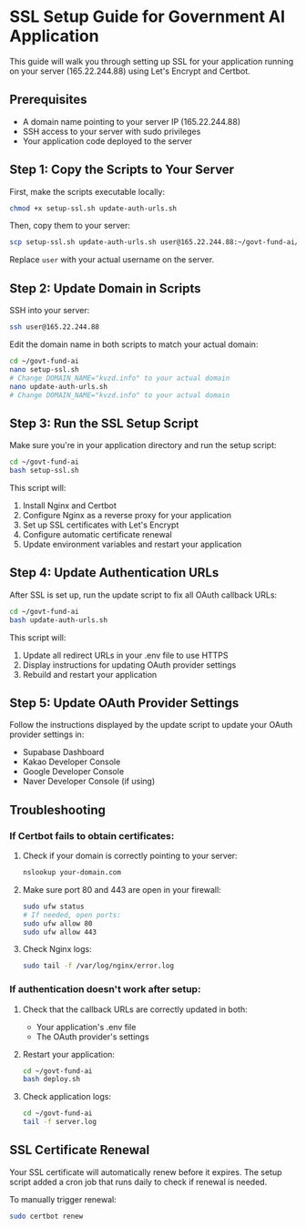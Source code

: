 # SSL Setup Guide for Government AI Application

This guide will walk you through setting up SSL for your application running on your server (165.22.244.88) using Let's Encrypt and Certbot.

## Prerequisites

- A domain name pointing to your server IP (165.22.244.88)
- SSH access to your server with sudo privileges
- Your application code deployed to the server

## Step 1: Copy the Scripts to Your Server

First, make the scripts executable locally:

```bash
chmod +x setup-ssl.sh update-auth-urls.sh
```

Then, copy them to your server:

```bash
scp setup-ssl.sh update-auth-urls.sh user@165.22.244.88:~/govt-fund-ai/
```

Replace `user` with your actual username on the server.

## Step 2: Update Domain in Scripts

SSH into your server:

```bash
ssh user@165.22.244.88
```

Edit the domain name in both scripts to match your actual domain:

```bash
cd ~/govt-fund-ai
nano setup-ssl.sh
# Change DOMAIN_NAME="kvzd.info" to your actual domain
nano update-auth-urls.sh
# Change DOMAIN_NAME="kvzd.info" to your actual domain
```

## Step 3: Run the SSL Setup Script

Make sure you're in your application directory and run the setup script:

```bash
cd ~/govt-fund-ai
bash setup-ssl.sh
```

This script will:
1. Install Nginx and Certbot
2. Configure Nginx as a reverse proxy for your application
3. Set up SSL certificates with Let's Encrypt
4. Configure automatic certificate renewal
5. Update environment variables and restart your application

## Step 4: Update Authentication URLs

After SSL is set up, run the update script to fix all OAuth callback URLs:

```bash
cd ~/govt-fund-ai
bash update-auth-urls.sh
```

This script will:
1. Update all redirect URLs in your .env file to use HTTPS
2. Display instructions for updating OAuth provider settings
3. Rebuild and restart your application

## Step 5: Update OAuth Provider Settings

Follow the instructions displayed by the update script to update your OAuth provider settings in:
- Supabase Dashboard
- Kakao Developer Console
- Google Developer Console
- Naver Developer Console (if using)

## Troubleshooting

### If Certbot fails to obtain certificates:

1. Check if your domain is correctly pointing to your server:
   ```bash
   nslookup your-domain.com
   ```

2. Make sure port 80 and 443 are open in your firewall:
   ```bash
   sudo ufw status
   # If needed, open ports:
   sudo ufw allow 80
   sudo ufw allow 443
   ```

3. Check Nginx logs:
   ```bash
   sudo tail -f /var/log/nginx/error.log
   ```

### If authentication doesn't work after setup:

1. Check that the callback URLs are correctly updated in both:
   - Your application's .env file
   - The OAuth provider's settings

2. Restart your application:
   ```bash
   cd ~/govt-fund-ai
   bash deploy.sh
   ```

3. Check application logs:
   ```bash
   cd ~/govt-fund-ai
   tail -f server.log
   ```

## SSL Certificate Renewal

Your SSL certificate will automatically renew before it expires. The setup script added a cron job that runs daily to check if renewal is needed.

To manually trigger renewal:

```bash
sudo certbot renew
``` 